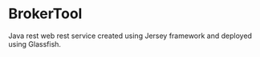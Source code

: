 BrokerTool
==========

Java rest web rest service created using Jersey framework and deployed using Glassfish.
